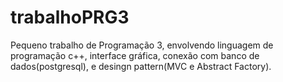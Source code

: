 # trabalhoPRG3
Pequeno trabalho de Programação 3, envolvendo linguagem de programação c++, interface gráfica, 
conexão com banco de dados(postgresql), e desingn pattern(MVC e Abstract Factory).
